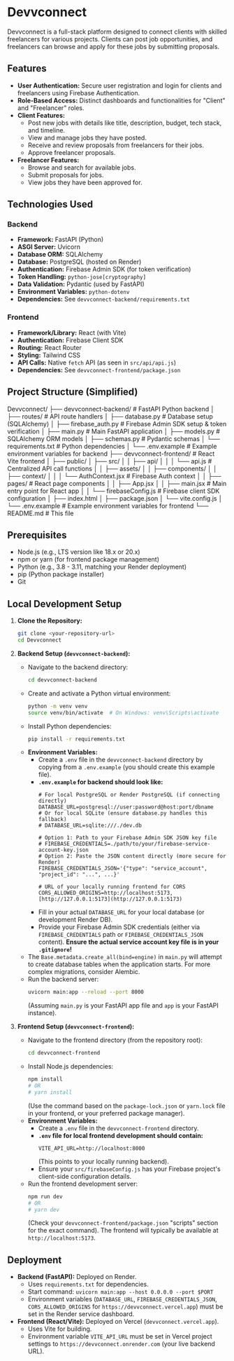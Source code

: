 
# Devvconnect

Devvconnect is a full-stack platform designed to connect clients with skilled freelancers for various projects. Clients can post job opportunities, and freelancers can browse and apply for these jobs by submitting proposals.

## Features

* **User Authentication:** Secure user registration and login for clients and freelancers using Firebase Authentication.
* **Role-Based Access:** Distinct dashboards and functionalities for "Client" and "Freelancer" roles.
* **Client Features:**
    * Post new jobs with details like title, description, budget, tech stack, and timeline.
    * View and manage jobs they have posted.
    * Receive and review proposals from freelancers for their jobs.
    * Approve freelancer proposals.
* **Freelancer Features:**
    * Browse and search for available jobs.
    * Submit proposals for jobs.
    * View jobs they have been approved for.

## Technologies Used

### Backend
* **Framework:** FastAPI (Python)
* **ASGI Server:** Uvicorn
* **Database ORM:** SQLAlchemy
* **Database:** PostgreSQL (hosted on Render)
* **Authentication:** Firebase Admin SDK (for token verification)
* **Token Handling:** `python-jose[cryptography]`
* **Data Validation:** Pydantic (used by FastAPI)
* **Environment Variables:** `python-dotenv`
* **Dependencies:** See `devvconnect-backend/requirements.txt`

### Frontend
* **Framework/Library:** React (with Vite)
* **Authentication:** Firebase Client SDK
* **Routing:** React Router
* **Styling:** Tailwind CSS
* **API Calls:** Native `fetch` API (as seen in `src/api/api.js`)
* **Dependencies:** See `devvconnect-frontend/package.json`

## Project Structure (Simplified)

Devvconnect/
├── devvconnect-backend/       # FastAPI Python backend
│   ├── routes/                # API route handlers
│   ├── database.py            # Database setup (SQLAlchemy)
│   ├── firebase_auth.py       # Firebase Admin SDK setup & token verification
│   ├── main.py                # Main FastAPI application
│   ├── models.py              # SQLAlchemy ORM models
│   ├── schemas.py             # Pydantic schemas
│   └── requirements.txt       # Python dependencies
│   └── .env.example           # Example environment variables for backend
├── devvconnect-frontend/      # React Vite frontend
│   ├── public/
│   ├── src/
│   │   ├── api/
│   │   │   └── api.js         # Centralized API call functions
│   │   ├── assets/
│   │   ├── components/
│   │   ├── context/
│   │   │   └── AuthContext.jsx # Firebase Auth context
│   │   ├── pages/             # React page components
│   │   ├── App.jsx
│   │   ├── main.jsx           # Main entry point for React app
│   │   └── firebaseConfig.js  # Firebase client SDK configuration
│   ├── index.html
│   ├── package.json
│   └── vite.config.js
│   └── .env.example           # Example environment variables for frontend
└── README.md                  # This file

## Prerequisites

* Node.js (e.g., LTS version like 18.x or 20.x)
* npm or yarn (for frontend package management)
* Python (e.g., 3.8 - 3.11, matching your Render deployment)
* pip (Python package installer)
* Git

## Local Development Setup

1.  **Clone the Repository:**
    ```bash
    git clone <your-repository-url>
    cd Devvconnect
    ```

2.  **Backend Setup (`devvconnect-backend`):**
    * Navigate to the backend directory:
        ```bash
        cd devvconnect-backend
        ```
    * Create and activate a Python virtual environment:
        ```bash
        python -m venv venv
        source venv/bin/activate  # On Windows: venv\Scripts\activate
        ```
    * Install Python dependencies:
        ```bash
        pip install -r requirements.txt
        ```
    * **Environment Variables:**
        * Create a `.env` file in the `devvconnect-backend` directory by copying from a `.env.example` (you should create this example file).
        * **`.env.example` for backend should look like:**
            ```env
            # For local PostgreSQL or Render PostgreSQL (if connecting directly)
            DATABASE_URL=postgresql://user:password@host:port/dbname 
            # Or for local SQLite (ensure database.py handles this fallback)
            # DATABASE_URL=sqlite:///./dev.db

            # Option 1: Path to your Firebase Admin SDK JSON key file
            # FIREBASE_CREDENTIALS=./path/to/your/firebase-service-account-key.json 
            # Option 2: Paste the JSON content directly (more secure for Render)
            FIREBASE_CREDENTIALS_JSON='{"type": "service_account", "project_id": "...", ...}'

            # URL of your locally running frontend for CORS
            CORS_ALLOWED_ORIGINS=http://localhost:5173,[http://127.0.0.1:5173](http://127.0.0.1:5173) 
            ```
        * Fill in your actual `DATABASE_URL` for your local database (or development Render DB).
        * Provide your Firebase Admin SDK credentials (either via `FIREBASE_CREDENTIALS` path or `FIREBASE_CREDENTIALS_JSON` content). **Ensure the actual service account key file is in your `.gitignore`!**
    * The `Base.metadata.create_all(bind=engine)` in `main.py` will attempt to create database tables when the application starts. For more complex migrations, consider Alembic.
    * Run the backend server:
        ```bash
        uvicorn main:app --reload --port 8000 
        ```
        (Assuming `main.py` is your FastAPI app file and `app` is your FastAPI instance).

3.  **Frontend Setup (`devvconnect-frontend`):**
    * Navigate to the frontend directory (from the repository root):
        ```bash
        cd devvconnect-frontend 
        ```
    * Install Node.js dependencies:
        ```bash
        npm install 
        # OR
        # yarn install
        ```
        (Use the command based on the `package-lock.json` or `yarn.lock` file in your frontend, or your preferred package manager).
    * **Environment Variables:**
        * Create a `.env` file in the `devvconnect-frontend` directory.
        * **`.env` file for local frontend development should contain:**
            ```env
            VITE_API_URL=http://localhost:8000 
            ```
            (This points to your locally running backend).
        * Ensure your `src/firebaseConfig.js` has your Firebase project's client-side configuration details.
    * Run the frontend development server:
        ```bash
        npm run dev 
        # OR
        # yarn dev
        ```
        (Check your `devvconnect-frontend/package.json` "scripts" section for the exact command). The frontend will typically be available at `http://localhost:5173`.

## Deployment

* **Backend (FastAPI):** Deployed on Render.
    * Uses `requirements.txt` for dependencies.
    * Start command: `uvicorn main:app --host 0.0.0.0 --port $PORT`
    * Environment variables (`DATABASE_URL`, `FIREBASE_CREDENTIALS_JSON`, `CORS_ALLOWED_ORIGINS` for `https://devvconnect.vercel.app`) must be set in the Render service dashboard.
* **Frontend (React/Vite):** Deployed on Vercel (`devvconnect.vercel.app`).
    * Uses Vite for building.
    * Environment variable `VITE_API_URL` must be set in Vercel project settings to `https://devvconnect.onrender.com` (your live backend URL).



